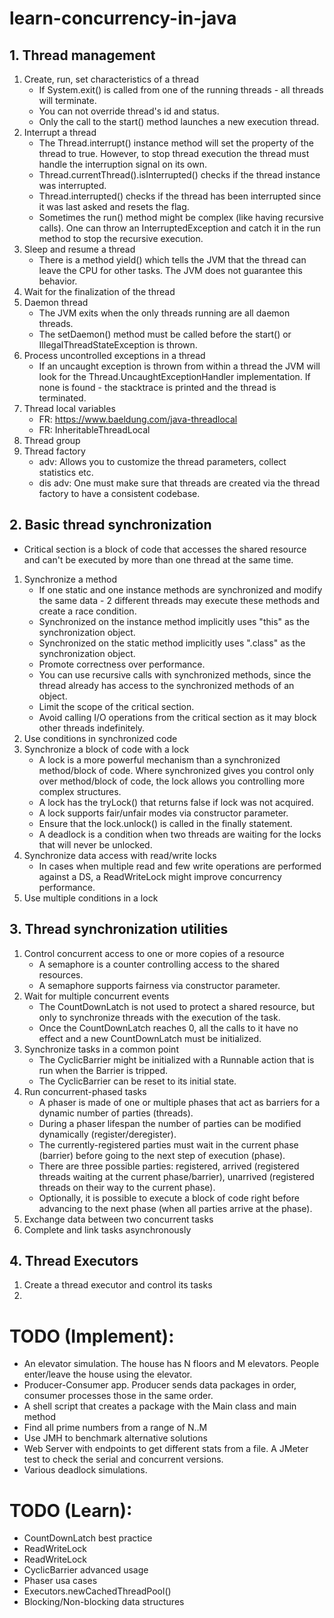 # learn-concurrency-in-java
## 1. Thread management
1. Create, run, set characteristics of a thread
   * If System.exit() is called from one of the running threads - all threads will terminate.
   * You can not override thread's id and status.
   * Only the call to the start() method launches a new execution thread.
2. Interrupt a thread
   * The Thread.interrupt() instance method will set the property of the thread to true. However, to stop thread execution the thread must handle the interruption signal on its own.
   * Thread.currentThread().isInterrupted() checks if the thread instance was interrupted.
   * Thread.interrupted() checks if the thread has been interrupted since it was last asked and resets the flag.
   * Sometimes the run() method might be complex (like having recursive calls). One can throw an InterruptedException and catch it in the run method to stop the recursive execution.
3. Sleep and resume a thread
   * There is a method yield() which tells the JVM that the thread can leave the CPU for other tasks. The JVM does not guarantee this behavior.
4. Wait for the finalization of the thread
5. Daemon thread
   * The JVM exits when the only threads running are all daemon threads. 
   * The setDaemon() method must be called before the start() or IllegalThreadStateException is thrown.
6. Process uncontrolled exceptions in a thread
   * If an uncaught exception is thrown from within a thread the JVM will look for the Thread.UncaughtExceptionHandler implementation. If none is found - the stacktrace is printed and the thread is terminated.
7. Thread local variables
   * FR: https://www.baeldung.com/java-threadlocal
   * FR: InheritableThreadLocal
8. Thread group
9. Thread factory
   * adv: Allows you to customize the thread parameters, collect statistics etc.
   * dis adv: One must make sure that threads are created via the thread factory to have a consistent codebase.
## 2. Basic thread synchronization
   * Critical section is a block of code that accesses the shared resource and can't be executed by more than one thread at the same time.
1. Synchronize a method
   * If one static and one instance methods are synchronized and modify the same data - 2 different threads may execute these methods and create a race condition.
   * Synchronized on the instance method implicitly uses "this" as the synchronization object.
   * Synchronized on the static method implicitly uses ".class" as the synchronization object.
   * Promote correctness over performance.
   * You can use recursive calls with synchronized methods, since the thread already has access to the synchronized methods of an object.
   * Limit the scope of the critical section.
   * Avoid calling I/O operations from the critical section as it may block other threads indefinitely.
2. Use conditions in synchronized code
3. Synchronize a block of code with a lock
   * A lock is a more powerful mechanism than a synchronized method/block of code. Where synchronized gives you control only over method/block of code, the lock allows you controlling more complex structures.
   * A lock has the tryLock() that returns false if lock was not acquired.
   * A lock supports fair/unfair modes via constructor parameter.
   * Ensure that the lock.unlock() is called in the finally statement.
   * A deadlock is a condition when two threads are waiting for the locks that will never be unlocked.
4. Synchronize data access with read/write locks
   * In cases when multiple read and few write operations are performed against a DS, a ReadWriteLock might improve concurrency performance.
5. Use multiple conditions in a lock
## 3. Thread synchronization utilities
1. Control concurrent access to one or more copies of a resource
   * A semaphore is a counter controlling access to the shared resources.
   * A semaphore supports fairness via constructor parameter.
2. Wait for multiple concurrent events
   * The CountDownLatch is not used to protect a shared resource, but only to synchronize threads with the execution of the task.
   * Once the CountDownLatch reaches 0, all the calls to it have no effect and a new CountDownLatch must be initialized.
3. Synchronize tasks in a common point
   * The CyclicBarrier might be initialized with a Runnable action that is run when the Barrier is tripped.
   * The CyclicBarrier can be reset to its initial state.
4. Run concurrent-phased tasks
   * A phaser is made of one or multiple phases that act as barriers for a dynamic number of parties (threads).
   * During a phaser lifespan the number of parties can be modified dynamically (register/deregister).
   * The currently-registered parties must wait in the current phase (barrier) before going to the next step of execution (phase).
   * There are three possible parties: registered, arrived (registered threads waiting at the current phase/barrier), unarrived (registered threads on their way to the current phase).
   * Optionally, it is possible to execute a block of code right before advancing to the next phase (when all parties arrive at the phase).
5. Exchange data between two concurrent tasks
6. Complete and link tasks asynchronously
## 4. Thread Executors
1. Create a thread executor and control its tasks
2. 
   
# TODO (Implement):
   * An elevator simulation. The house has N floors and M elevators. People enter/leave the house using the elevator.
   * Producer-Consumer app. Producer sends data packages in order, consumer processes those in the same order. 
   * A shell script that creates a package with the Main class and main method
   * Find all prime numbers from a range of N..M
   * Use JMH to benchmark alternative solutions
   * Web Server with endpoints to get different stats from a file. A JMeter test to check the serial and concurrent versions.
   * Various deadlock simulations.

# TODO (Learn):
  * CountDownLatch best practice
  * ReadWriteLock
  * ReadWriteLock
  * CyclicBarrier advanced usage
  * Phaser usa cases
  * Executors.newCachedThreadPool()
  * Blocking/Non-blocking data structures